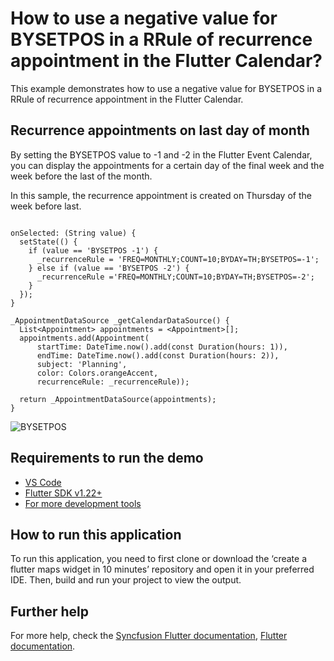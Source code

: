 # How to use a negative value for BYSETPOS in a RRule of recurrence appointment in the Flutter Calendar?

This example demonstrates how to use a negative value for BYSETPOS in a RRule of recurrence appointment in the Flutter Calendar.

## Recurrence appointments on last day of month
By setting the BYSETPOS value to -1 and -2 in the Flutter Event Calendar, you can display the appointments for a certain day of the final week and the week before the last of the month.

In this sample, the recurrence appointment is created on Thursday of the week before last.

```

onSelected: (String value) {
  setState(() {
    if (value == 'BYSETPOS -1') {
      _recurrenceRule = 'FREQ=MONTHLY;COUNT=10;BYDAY=TH;BYSETPOS=-1';
    } else if (value == 'BYSETPOS -2') {
      _recurrenceRule ='FREQ=MONTHLY;COUNT=10;BYDAY=TH;BYSETPOS=-2';
    }
  });
}

_AppointmentDataSource _getCalendarDataSource() {
  List<Appointment> appointments = <Appointment>[];
  appointments.add(Appointment(
      startTime: DateTime.now().add(const Duration(hours: 1)),
      endTime: DateTime.now().add(const Duration(hours: 2)),
      subject: 'Planning',
      color: Colors.orangeAccent,
      recurrenceRule: _recurrenceRule));

  return _AppointmentDataSource(appointments);
}

```

![BYSETPOS](https://user-images.githubusercontent.com/46158936/203042216-b6a471b3-05c8-4eaa-813b-2b79d54a8c9c.gif)

## Requirements to run the demo
* [VS Code](https://code.visualstudio.com/download)
* [Flutter SDK v1.22+](https://flutter.dev/docs/development/tools/sdk/overview)
* [For more development tools](https://flutter.dev/docs/development/tools/devtools/overview)

## How to run this application
To run this application, you need to first clone or download the ‘create a flutter maps widget in 10 minutes’ repository and open it in your preferred IDE. Then, build and run your project to view the output.

## Further help
For more help, check the [Syncfusion Flutter documentation](https://help.syncfusion.com/flutter/introduction/overview),
 [Flutter documentation](https://flutter.dev/docs/get-started/install).

